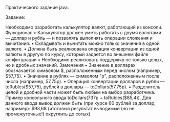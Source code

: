 Практического задание java.

Задание: 

Необходимо разработать калькулятор валют, работающий из консоли.
Функционал
•	Калькулятор должен уметь работать с двумя валютами — доллар и рубль — и позволять выполнять операции сложения и вычитания.
•	Складывать и вычитать можно только значения в одной валюте.
•	Должна быть реализована операция конвертации из одной валюты в другую по курсу, который задается во внешнем файле конфигурации
•	Необходимо реализовать поддержку не только целых, но и дробных значений.
Замечания
•	Значение в долларах обозначается символом $, расположенным перед числом (например, $57,75).
•	Значение в рублях — символом "р", расположенным после числа (например, 57,75р).
•	Операция конвертации долларов в рубли — toRubles($57,75), рублей в доллары — toDollars(57,75р).
•	Разделитель целой и дробной части может быть любым на выбор разработчика.
Пример консольного ввода
toDollars(737р + toRubles($85,4)). Для данного ввода вывод должен быть (при курсе 60 рублей за доллар, например): $93,68 (итоговый результат выводимый (но не промежуточные!) округлить до сотых)
